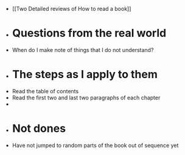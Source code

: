 - [[Two Detailed reviews of How to read a book]]
- # Questions from the real world
- When do I make note of things that I do not understand?
- # The steps as I apply to them
- Read the table of contents
- Read the first two and last two paragraphs of each chapter
-
- # Not dones
- Have not jumped to random parts of the book out of sequence yet